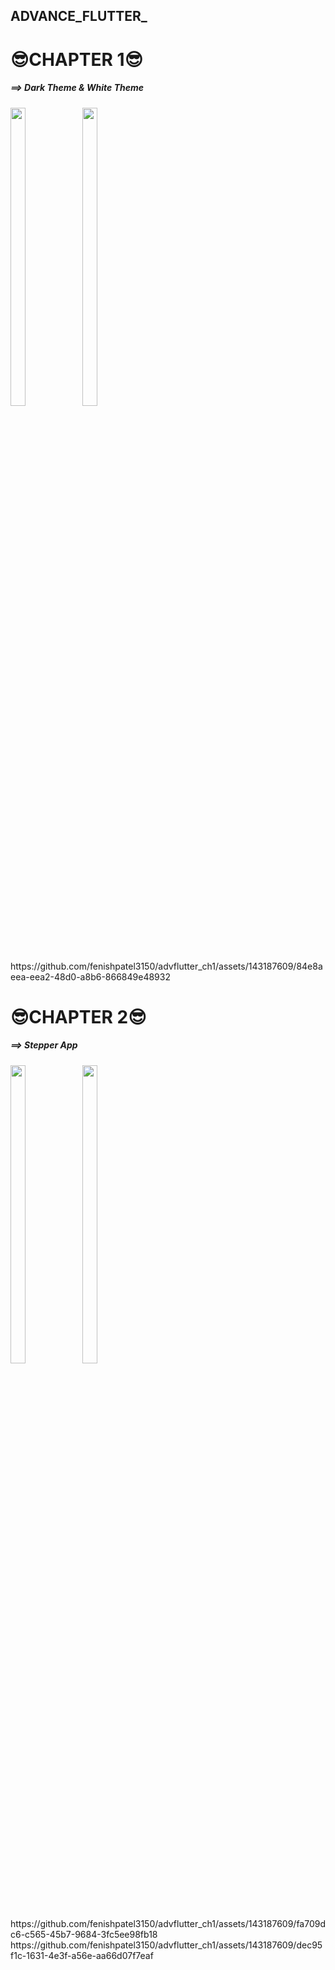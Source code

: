 
## ADVANCE_FLUTTER_                                                       
<p>
  <h1> 😎CHAPTER 1😎 </h1>
<h5>==> Dark Theme & White Theme </h5>
  <img src = "https://github.com/fenishpatel3150/advflutter_ch1/assets/143187609/47055094-0dca-4793-b7d4-497a9945564d" width=22% height=35%>
  <img src = "https://github.com/fenishpatel3150/advflutter_ch1/assets/143187609/ffaad260-2557-43ed-86f6-276e7ee6cdc7" width=22% height=35%>
  https://github.com/fenishpatel3150/advflutter_ch1/assets/143187609/84e8aeea-eea2-48d0-a8b6-866849e48932
</p>

<p>
  <h1> 😎CHAPTER 2😎 </h1>
<h5>==> Stepper App </h5>
  <img src = "https://github.com/fenishpatel3150/advflutter_ch1/assets/143187609/86e3f9ab-1588-401a-ba98-9b8d79e569cd" width=22% height=35%>
  <img src = "https://github.com/fenishpatel3150/advflutter_ch1/assets/143187609/c0fb92f2-d602-4901-aead-457393cd2c1c" width=22% height=35%>
  https://github.com/fenishpatel3150/advflutter_ch1/assets/143187609/fa709dc6-c565-45b7-9684-3fc5ee98fb18
  https://github.com/fenishpatel3150/advflutter_ch1/assets/143187609/dec95f1c-1631-4e3f-a56e-aa66d07f7eaf
</p>

